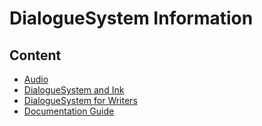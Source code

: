 # DialogueSystem Information



## Content
- [Audio](Audio/Audio.md)
- [DialogueSystem and Ink](Godot/DialogueSystem&Ink.md)
- [DialogueSystem for Writers](Godot/DialogueSystemWriters.md)
- [Documentation Guide](Organization/Documentation.md)